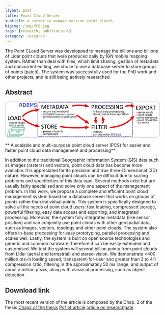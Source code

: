 ```yaml
---
layout: post
title: Point Cloud Server
subtitle: a server to manage massive point clouds
bigimg: /img/PCS.jpg
tags: [research, publications]
category: research
---
```


The Point CLoud Server was developped to manage the billions and billions of Lidar point clouds that were produced daily by IGN mobile mapping system.
RAther than deal with files, which limit sharing, gestion of metadata and concurrent editing,
we chose to use a database server to store groups of points (patch).
The system was successfully used for the PhD work and other projects, and is still being actively researched.

## Abstract

![Point Cloud Server graphical abstract](/img/re/PCS.jpg)

** A scalable and multi-purpose point cloud server (PCS) for easier and faster point cloud data management and processing**


In addition to the traditional Geographic Information System (GIS) data such as images
(rasters) and vectors, point cloud data has become more available. It is appreciated for its
precision and true three-Dimensional (3D) nature. However, managing point clouds can
be difficult due to scaling problems and specificities of this data type. Several methods
exist but are usually fairly specialised and solve only one aspect of the management
problem. In this work, we propose a complete and efficient point cloud management
system based on a database server that works on groups of points rather than individual
points. This system is specifically designed to solve all the needs of point cloud users:
fast loading, compressed storage, powerful filtering, easy data access and exporting,
and integrated processing. Moreover, the system fully integrates metadata (like sensor
position) and can conjointly use point clouds with other geospatial data, such as images,
vectors, topology and other point clouds. The system also offers in-base processing
for easy prototyping, parallel processing and scales well. Lastly, the system is built
on open source technologies and generic and common hardware; therefore it can be
easily extended and customised. We test the system will several billion points from
point clouds from Lidar (aerial and terrestrial) and stereo-vision. We demonstrate >400
million pts=h loading speed, transparent-for-user and greater than 2 to 4:1 compression
ratio, filtering in the approximately 50 ms range, and output of about a million pts=s,
along with classical processing, such as object detection. 

## Download link
The most recent version of the article is composed by the Chap. 2 of the thesis
[Chap2 of the thesis](https://github.com/Remi-C/inverse_procedural_street_modelling)
[Pdf of article](/_collection/Cura_2016_Pointcloud_server_journal.pdf)
[article on researchgate](https://www.researchgate.net/publication/305363715_A_scalable_and_multi-purpose_point_cloud_server_PCS_for_easier_and_faster_point_cloud_data_management_and_processing?ev=srch_pub)
